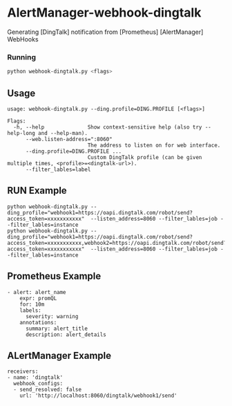 # AlertManager-webhook-dingtalk
Generating [DingTalk] notification from [Prometheus] [AlertManager] WebHooks

### Running

```bash
python webhook-dingtalk.py <flags>
```

## Usage

```
usage: webhook-dingtalk.py --ding.profile=DING.PROFILE [<flags>]

Flags:
  -h, --help              Show context-sensitive help (also try --help-long and --help-man).
      --web.listen-address=":8060"
                          The address to listen on for web interface.
      --ding.profile=DING.PROFILE ...
                          Custom DingTalk profile (can be given multiple times, <profile>=<dingtalk-url>).
      --filter_lables=label
```

## RUN Example


```
python webhook-dingtalk.py --ding_profile="webhook1=https://oapi.dingtalk.com/robot/send?access_token=xxxxxxxxxxx"  --listen_address=8060 --filter_lables=job --filter_lables=instance
python webhook-dingtalk.py --ding_profile="webhook1=https://oapi.dingtalk.com/robot/send?access_token=xxxxxxxxxxx,webhook2=https://oapi.dingtalk.com/robot/send?access_token=xxxxxxxxxxx"  --listen_address=8060 --filter_lables=job --filter_lables=instance
```

## Prometheus Example

```
- alert: alert_name
    expr: promQL
    for: 10m
    labels:
      severity: warning
    annotations:
      summary: alert_title
      description: alert_details
```
## ALertManager Example

```
receivers:
- name: 'dingtalk'
  webhook_configs:
  - send_resolved: false
    url: 'http://localhost:8060/dingtalk/webhook1/send'
```
